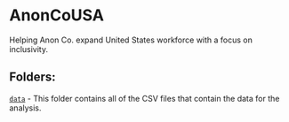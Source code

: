# AnonCoUSA
Helping Anon Co. expand United States workforce with a focus on inclusivity.

## Folders:

[`data`](data) - This folder contains all of the CSV files that contain the data for the analysis.

